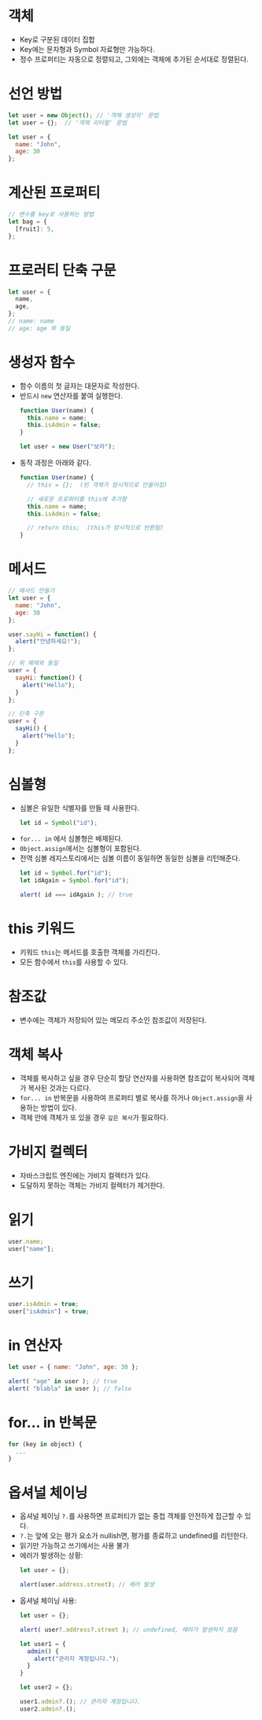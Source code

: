 # 객체
- Key로 구분된 데이터 집합
- Key에는 문자형과 Symbol 자료형만 가능하다.
- 정수 프로퍼티는 자동으로 정렬되고, 그외에는 객체에 추가된 순서대로 정렬된다.

# 선언 방법
```javascript
let user = new Object(); // '객체 생성자' 문법
let user = {};  // '객체 리터럴' 문법
```
   
```javascript
let user = {
  name: "John",
  age: 30
};
```

# 계산된 프로퍼티
```javascript
// 변수를 key로 사용하는 방법
let bag = {
  [fruit]: 5,
};
```

# 프로러티 단축 구문
```javascript
let user = {
  name,
  age,
};
// name: name
// age: age 와 동일
```

# 생성자 함수
- 함수 이름의 첫 글자는 대문자로 작성한다.
- 반드시 `new` 연산자를 붙여 실행한다.
  ```javascript
  function User(name) {
    this.name = name;
    this.isAdmin = false;
  }

  let user = new User("보라");
  ```
- 동작 과정은 아래와 같다.
  ```javascript
  function User(name) {
    // this = {};  (빈 객체가 암시적으로 만들어짐)

    // 새로운 프로퍼티를 this에 추가함
    this.name = name;
    this.isAdmin = false;

    // return this;  (this가 암시적으로 반환됨)
  }
  ```

# 메서드
```javascript
// 메서드 만들기
let user = {
  name: "John",
  age: 30
};

user.sayHi = function() {
  alert("안녕하세요!");
};

// 위 예제와 동일
user = {
  sayHi: function() {
    alert("Hello");
  }
};

// 단축 구문
user = {
  sayHi() {
    alert("Hello");
  }
};
```

# 심볼형
- 심볼은 유일한 식별자를 만들 때 사용한다.
  ```javascript
  let id = Symbol("id");
  ```
- `for... in` 에서 심볼형은 배제된다.
- `Object.assign`에서는 심볼형이 포함된다.
- 전역 심볼 레지스토리에서는 심볼 이름이 동일하면 동일한 심볼을 리턴해준다.
  ```javascript
  let id = Symbol.for("id");
  let idAgain = Symbol.for("id");

  alert( id === idAgain ); // true
  ```

# this 키워드
- 키워드 `this`는 메서드를 호출한 객체를 가리킨다.
- 모든 함수에서 `this`를 사용할 수 있다.

# 참조값
- 변수에는 객체가 저장되어 있는 메모리 주소인 참조값이 저장된다.

# 객체 복사
- 객체를 복사하고 싶을 경우 단순히 할당 연산자를 사용하면 참조값이 복사되어 객체가 복사된 것과는 다르다.
- `for... in` 반복문을 사용하여 프로퍼티 별로 복사를 하거나 `Object.assign`을 사용하는 방법이 있다.
- 객체 안에 객체가 또 있을 경우 `깊은 복사`가 필요하다.

# 가비지 컬렉터
- 자바스크립트 엔진에는 가비지 컬렉터가 있다.
- 도달하지 못하는 객체는 가비지 컬렉터가 제거한다.

# 읽기
```javascript
user.name;
user["name"];
```

# 쓰기
```javascript
user.isAdmin = true;
user["isAdmin"] = true;
```

# in 연산자
```javascript
let user = { name: "John", age: 30 };

alert( "age" in user ); // true
alert( "blabla" in user ); // false
```

# for... in 반복문
```javascript
for (key in object) {
  ...
}
```

# 옵셔널 체이닝
- 옵셔널 체이닝 `?.`를 사용하면 프로퍼티가 없는 중첩 객체를 안전하게 접근할 수 있다.
- `?.`는 앞에 오는 평가 요소가 nullish면, 평가를 종료하고 undefined를 리턴한다.
- 읽기만 가능하고 쓰기에서는 사용 불가
- 에러가 발생하는 상황:
  ```javascript
  let user = {};

  alert(user.address.street); // 에러 발생
  ```
- 옵셔널 체이닝 사용:
  ```javascript
  let user = {};

  alert( user?.address?.street ); // undefined, 에러가 발생하지 않음
  ```
  ```javascript
  let user1 = {
    admin() {
      alert("관리자 계정입니다.");
    }
  }

  let user2 = {};

  user1.admin?.(); // 관리자 계정입니다.
  user2.admin?.();
  ```